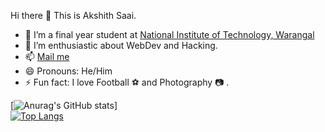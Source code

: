 Hi there 👋 This is Akshith Saai.

- 🌱 I’m a final year student at <a href="https://nitw.ac.in/">National Institute of Technology, Warangal</a>
- 👯 I’m enthusiastic about WebDev and Hacking.
- 📫 <a href = "mailto: akshithsaaimanchikanti@gmail.com">Mail me</a>
- 😄 Pronouns: He/Him
- ⚡ Fun fact: I love Football ⚽ and Photography 📷 .



[![![Anurag's GitHub stats](https://github-readme-stats.vercel.app/api?username=Akshithsaai&show_icons=true&theme=transparent)](https://github.com/anuraghazra/github-readme-stats)]
<br>
[![Top Langs](https://github-readme-stats.vercel.app/api/top-langs/?username=anuraghazra&layout=compact&theme=transparent)](https://github.com/anuraghazra/github-readme-stats)
